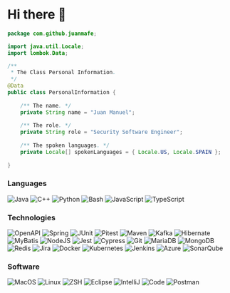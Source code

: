 <h1> Hi there 👋</h1>

```java
package com.github.juanmafe;

import java.util.Locale;
import lombok.Data;

/**
 * The Class Personal Information.
 */
@Data
public class PersonalInformation {
    
    /** The name. */
    private String name = "Juan Manuel";
    
    /** The role. */
    private String role = "Security Software Engineer";
    
    /** The spoken languages. */
    private Locale[] spokenLanguages = { Locale.US, Locale.SPAIN };
    
}
```

### Languages
![Java](https://img.shields.io/badge/-Java-232733?style=for-the-badge&logo=openjdk&logoColor=f5f5f5)
![C++](https://img.shields.io/badge/-C++-232733?style=for-the-badge&logo=c%2b%2b&logoColor=00599C)
![Python](https://img.shields.io/badge/-Python-232733?style=for-the-badge&logo=Python)
![Bash](https://img.shields.io/badge/-Bash-232733?style=for-the-badge&logo=gnu-bash&logoColor=white)
![JavaScript](https://img.shields.io/badge/-JavaScript-232733?style=for-the-badge&logo=JavaScript)
![TypeScript](https://img.shields.io/badge/-TypeScript-232733?style=for-the-badge&logo=TypeScript)

### Technologies
![OpenAPI](https://img.shields.io/badge/-OpenAPI-232733?style=for-the-badge&logo=swagger&logoColor=green)
![Spring](https://img.shields.io/badge/-Spring-232733?style=for-the-badge&logo=Spring)
![JUnit](https://img.shields.io/badge/-JUnit-232733?style=for-the-badge&logo=mocha&logoColor=green)
![Pitest](https://img.shields.io/badge/-Pitest-232733?style=for-the-badge&logo=mocha&logoColor=white)
![Maven](https://img.shields.io/badge/-Maven-232733?style=for-the-badge&logo=apachemaven&logoColor=pink)
![Kafka](https://img.shields.io/badge/-Kafka-232733?style=for-the-badge&logo=apachekafka)
![Hibernate](https://img.shields.io/badge/-Hibernate-232733?style=for-the-badge&logo=Hibernate&logoColor=green)
![MyBatis](https://img.shields.io/badge/-MyBatis-232733?style=for-the-badge&logo=mysql&logoColor=white)
![NodeJS](https://img.shields.io/badge/-Node.js-232733?style=for-the-badge&logo=node.js&logoColor=green)
![Jest](https://img.shields.io/badge/-Jest-232733?style=for-the-badge&logo=jest&logoColor=brown)
![Cypress](https://img.shields.io/badge/-Cypress-232733?style=for-the-badge&logo=Cypress)
![Git](https://img.shields.io/badge/-Git-232733?style=for-the-badge&logo=git)
![MariaDB](https://img.shields.io/badge/-MariaDB-232733?style=for-the-badge&logo=mariadb&logoColor=brown)
![MongoDB](https://img.shields.io/badge/-MongoDB-232733?style=for-the-badge&logo=mongodb&logoColor=green)
![Redis](https://img.shields.io/badge/-Redis-232733?style=for-the-badge&logo=Redis)
![Jira](https://img.shields.io/badge/-Jira-232733?style=for-the-badge&logo=jira&logoColor=blue)
![Docker](https://img.shields.io/badge/-Docker-232733?style=for-the-badge&logo=Docker)
![Kubernetes](https://img.shields.io/badge/-Kubernetes-232733?style=for-the-badge&logo=Kubernetes)
![Jenkins](https://img.shields.io/badge/-Jenkins-232733?style=for-the-badge&logo=jenkins&logoColor=red)
![Azure](https://img.shields.io/badge/-Azure-232733?style=for-the-badge&logo=akiflow&logoColor=blue)
![SonarQube](https://img.shields.io/badge/-SonarQube-232733?style=for-the-badge&logo=sonarqube&logoColor=4E9BCD)

### Software
![MacOS](https://img.shields.io/badge/-MacOS-232733?style=for-the-badge&logo=apple&logoColor=F0F0F0)
![Linux](https://img.shields.io/badge/-Linux-232733?style=for-the-badge&logo=Linux&logoColor=white)
![ZSH](https://img.shields.io/badge/-ZSH-232733?style=for-the-badge&logo=gnome-terminal&logoColor=white)
![Eclipse](https://img.shields.io/badge/-Eclipse-232733?style=for-the-badge&logo=Eclipse&logoColor=purple)
![IntelliJ](https://img.shields.io/badge/-IntelliJ-232733?style=for-the-badge&logo=IntelliJIDEA&logoColor=white)
![Code](https://img.shields.io/badge/-Code-232733?style=for-the-badge&logo=codeium&logoColor=blue)
![Postman](https://img.shields.io/badge/-Postman-232733?style=for-the-badge&logo=postman&logoColor=orange)
